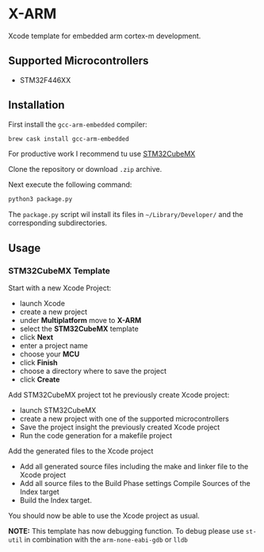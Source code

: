 # X-ARM
Xcode template for embedded arm cortex-m development.

## Supported Microcontrollers

* STM32F446XX

## Installation

First install the `gcc-arm-embedded` compiler:

```bash
brew cask install gcc-arm-embedded
```

For productive work I recommend tu use [STM32CubeMX](https://www.st.com/content/st_com/en/products/development-tools/software-development-tools/stm32-software-development-tools/stm32-configurators-and-code-generators/stm32cubemx.html?dl=WsUg5BCPxrokFsK%2BpOHSVA%3D%3D%2CmQRYt8yKNxo%2FwAoONeoLKfw9w830P%2F7Wjgxx%2FiYethdUjXTYLxDF1iIhKXe7FBlPnTz8rQJ8ymZ%2BRrIEsapA2JbwEXnxeJp%2FIgA1feBEU0D9qR0Mv077yAHN6IJDLaueXW5qtn4sU02LRLjt5DpeYRlNRwqaSWmmtqleJG6bXVXPF7JDwzQPKJHxkSoUsWcLAs2ej7imqid4nsEe0biSwQ15iiTTmpSHr4hWHGawiM94dER%2Bn3l%2BjpOHqsU5k7q95L2eqmyL2cnj0snCSgylOL6%2Fmn7qwwsIEZkDsXIS3F2IJRmbNZweji23xNJlHHINknlrhtw4p9bLAi5cri5J%2FQ%3D%3D) 

Clone the repository or download `.zip` archive. 

Next execute the following command:

```bash
python3 package.py
```

The `package.py` script wil install its files in `~/Library/Developer/` and the corresponding subdirectories.

## Usage

### STM32CubeMX Template

Start with a new Xcode Project:
* launch Xcode
* create a new project
* under **Multiplatform** move to **X-ARM**
* select the **STM32CubeMX** template
* click **Next**
* enter a project name 
* choose your **MCU**
* click **Finish**
* choose a directory where to save the project
* click **Create**

Add STM32CubeMX project tot he previously create Xcode project:
* launch STM32CubeMX
* create a new project with one of the supported microcontrollers
* Save the project insight the previously created Xcode project 
* Run the code generation for a makefile project

Add the generated files to the Xcode project
* Add all generated source files including the make and linker file to the Xcode project
* Add all source files to the Build Phase settings Compile Sources of the Index target
* Build the Index target.

You should now be able to use the Xcode project as usual.

**NOTE:** This template has now debugging function. To debug please use `st-util` in combination with the `arm-none-eabi-gdb` or `lldb`
